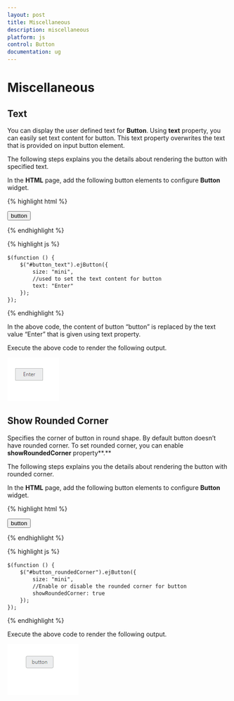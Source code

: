 ```yaml
---
layout: post
title: Miscellaneous
description: miscellaneous
platform: js
control: Button
documentation: ug
---
```


# Miscellaneous

## Text

You can display the user defined text for **Button**. Using **text** property, you can easily set text content for button. This text property overwrites the text that is provided on input button element.

The following steps explains you the details about rendering the button with specified text.

In the **HTML** page, add the following button elements to configure **Button** widget.

{% highlight html %}

   <button id="button_text">button</button>

{% endhighlight %}

{% highlight js %}

    $(function () {
        $("#button_text").ejButton({
            size: "mini",
            //used to set the text content for button
            text: "Enter"
        });
    });

{% endhighlight %}

In the above code, the content of button “button” is replaced by the text value “Enter” that is given using text property.

Execute the above code to render the following output.

![](/js/Button/Miscellaneous_images/Miscellaneous_img1.png) 

## Show Rounded Corner

Specifies the corner of button in round shape. By default button doesn’t have rounded corner. To set rounded corner, you can enable **showRoundedCorner** property**.**

The following steps explains you the details about rendering the button with rounded corner.

In the **HTML** page, add the following button elements to configure **Button** widget.

{% highlight html %}

   <button id="button_roundedCorner">button</button>

{% endhighlight %}

{% highlight js %}

    $(function () {
        $("#button_roundedCorner").ejButton({
            size: "mini",
            //Enable or disable the rounded corner for button
            showRoundedCorner: true
        });
    });

{% endhighlight %}

Execute the above code to render the following output.

![](/js/Button/Miscellaneous_images/Miscellaneous_img2.png) 



